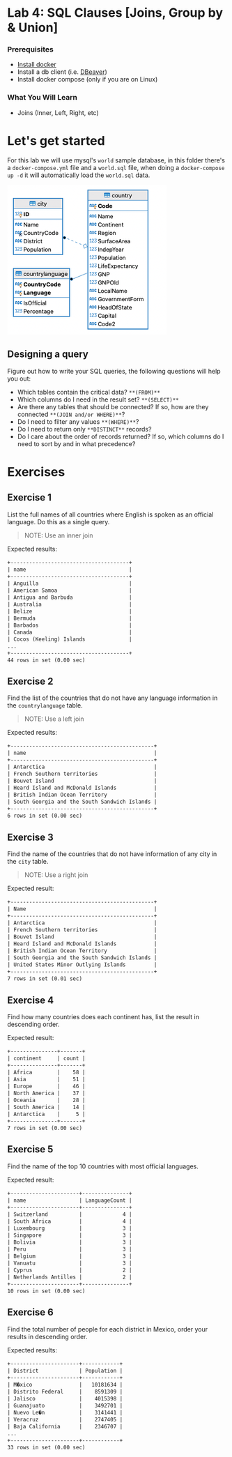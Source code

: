 # Lab 4: SQL Clauses [Joins, Group by & Union]

### Prerequisites
* [Install docker](https://docs.docker.com/engine/install/) 
* Install a db client (i.e. [DBeaver](https://dbeaver.io/download/)) 
* Install docker compose (only if you are on Linux)

### What You Will Learn
- Joins (Inner, Left, Right, etc)


# Let's get started
For this lab we will use mysql's `world` sample database, in this folder there's a `docker-compose.yml` file 
and a `world.sql` file, when doing a `docker-compose up -d` it will automatically load the `world.sql` data. 

![World Database ERD](documentation_images/world_erd.png)

## Designing a query 

Figure out how to write your SQL queries, the following questions will help you out: 

* Which tables contain the critical data? `**(FROM)**`
* Which columns do I need in the result set? `**(SELECT)**`
* Are there any tables that should be connected? If so, how are they connected `**(JOIN and/or WHERE)**`?
* Do I need to filter any values `**(WHERE)**`?
* Do I need to return only `**DISTINCT**` records?
* Do I care about the order of records returned? If so, which columns do I need to sort by and in what precedence?

# Exercises

## Exercise 1
List the full names of all countries where English is spoken as an official language. Do this as a single query.

> NOTE: Use an inner join

Expected results: 
```commandline
+--------------------------------------+
| name                                 |
+--------------------------------------+
| Anguilla                             |
| American Samoa                       |
| Antigua and Barbuda                  |
| Australia                            |
| Belize                               |
| Bermuda                              |
| Barbados                             |
| Canada                               |
| Cocos (Keeling) Islands              |
...
+--------------------------------------+
44 rows in set (0.00 sec)
```
 
## Exercise 2

Find the list of the countries that do not have any language information in the `countrylanguage` table. 

> NOTE: Use a left join 

Expected results: 
```commandline
+----------------------------------------------+
| name                                         |
+----------------------------------------------+
| Antarctica                                   |
| French Southern territories                  |
| Bouvet Island                                |
| Heard Island and McDonald Islands            |
| British Indian Ocean Territory               |
| South Georgia and the South Sandwich Islands |
+----------------------------------------------+
6 rows in set (0.00 sec)
```

## Exercise 3

Find the name of the countries that do not have information of any city in the `city` table.

> NOTE: Use a right join 

Expected result: 

```commandline
+----------------------------------------------+
| Name                                         |
+----------------------------------------------+
| Antarctica                                   |
| French Southern territories                  |
| Bouvet Island                                |
| Heard Island and McDonald Islands            |
| British Indian Ocean Territory               |
| South Georgia and the South Sandwich Islands |
| United States Minor Outlying Islands         |
+----------------------------------------------+
7 rows in set (0.01 sec)
```



## Exercise 4

Find how many countries does each continent has, list the result in descending order.

Expected result: 
```commandline
+---------------+-------+
| continent     | count |
+---------------+-------+
| Africa        |    58 |
| Asia          |    51 |
| Europe        |    46 |
| North America |    37 |
| Oceania       |    28 |
| South America |    14 |
| Antarctica    |     5 |
+---------------+-------+
7 rows in set (0.00 sec)
```

## Exercise 5

Find the name of the top 10 countries with most official languages. 

Expected result: 
```commandline
+----------------------+---------------+
| name                 | LanguageCount |
+----------------------+---------------+
| Switzerland          |             4 |
| South Africa         |             4 |
| Luxembourg           |             3 |
| Singapore            |             3 |
| Bolivia              |             3 |
| Peru                 |             3 |
| Belgium              |             3 |
| Vanuatu              |             3 |
| Cyprus               |             2 |
| Netherlands Antilles |             2 |
+----------------------+---------------+
10 rows in set (0.00 sec)
```

## Exercise 6

Find the total number of people for each district in Mexico, order your results in descending order. 

Expected results: 
```commandline
+----------------------+------------+
| District             | Population |
+----------------------+------------+
| M�xico               |   10181634 |
| Distrito Federal     |    8591309 |
| Jalisco              |    4015398 |
| Guanajuato           |    3492701 |
| Nuevo Le�n           |    3141441 |
| Veracruz             |    2747405 |
| Baja California      |    2346707 |
...
+----------------------+------------+
33 rows in set (0.00 sec)
```

